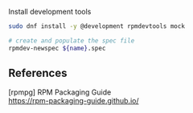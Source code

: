 
Install development tools

```bash
sudo dnf install -y @development rpmdevtools mock
```

```bash
# create and populate the spec file
rpmdev-newspec ${name}.spec
```


## References

[rpmpg] RPM Packaging Guide  
<https://rpm-packaging-guide.github.io/>

